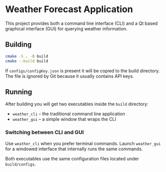 # Weather Forecast Application

This project provides both a command line interface (CLI) and a Qt based graphical interface (GUI) for querying weather information.

## Building

```bash
cmake -S . -B build
cmake --build build
```

If `configs/configKey.json` is present it will be copied to the build directory. The file is ignored by Git because it usually contains API keys.

## Running

After building you will get two executables inside the `build` directory:

- `weather_cli` – the traditional command line application
- `weather_gui` – a simple window that wraps the CLI

### Switching between CLI and GUI

Use `weather_cli` when you prefer terminal commands. Launch `weather_gui` for a windowed interface that internally runs the same commands.

Both executables use the same configuration files located under `build/configs`.
